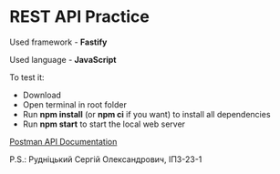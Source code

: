 # REST API Practice

Used framework  - **Fastify**

Used language - **JavaScript**

To test it:

* Download
* Open terminal in root folder
* Run **npm install** (or **npm ci** if you want) to install all dependencies
* Run **npm start** to start the local web server

[Postman API Documentation](https://documenter.getpostman.com/view/41102717/2sAYX9mLAY)

P.S.: Рудніцький Сергій Олександрович, ІПЗ-23-1
